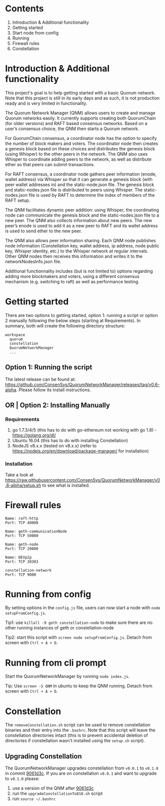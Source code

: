 # Contents

1. Introduction & Additional functionality
2. Getting started
3. Start node from config
4. Running
5. Firewall rules
6. Constellation

# Introduction & Additional functionality

This project's goal is to help getting started with a basic Quorum network. Note that this project is still in its early days and as such, it is not production ready and is very limited in functionality. 

The Quorum Network Manager (QNM) allows users to create and manage Quorum networks easily. It currently supports creating both QuorumChain (for older versions) and RAFT based consensus networks. Based on a user’s consensus choice, the QNM then starts a Quorum network.

For QuorumChain consensus, a coordinator node has the option to specify the number of block makers and voters. The coordinator node then creates a genesis block based on these choices and distributes the genesis block (using Whisper) to the other peers in the network. The QNM also uses Whisper to coordinate adding peers to the network, as well as distribute ether so that peers can submit transactions.

For RAFT consensus, a coordinator node gathers peer information (enode, wallet address) via Whisper so that it can generate a genesis block (with peer wallet addresses in) and the static-node.json file. The genesis block and static-nodes.json file is distributed to peers using Whisper. The static-nodes.json file is used by RAFT to determine the index of members of the RAFT setup.

The QNM facilitates dynamic peer addition: using Whisper, the coordinating node can communicate the genesis block and the static-nodes.json file to a new peer. The QNM also collects information about new peers. The new peer’s enode is used to add it as a new peer to RAFT and its wallet address is used to send ether to the new peer.

The QNM also allows peer information sharing. Each QNM node publishes node information (Constellation key, wallet address, ip address, node public key, Whisper identity, etc.) to the Whisper network at regular intervals. Other QNM nodes then receives this information and writes it to the networkNodesInfo.json file.

Additional functionnality includes (but is not limited to) options regarding adding more blockmakers and voters, using a different consensus mechanism (e.g. switching to raft) as well as performance testing.

# Getting started

There are two options to getting started, option 1: running a script or option 2 manually following the below steps (starting at Requirements). In summary, both will create the following directory structure:

```
workspace
  quorum
  constellation
  QuorumNetworkManager
  ...
```

## Option 1: Running the script

The latest release can be found at: https://github.com/ConsenSys/QuorumNetworkManager/releases/tag/v0.6-alpha. Please follow its install instructions.

## OR | Option 2: Installing Manually		

### Requirements

1. go 1.7.3/4/5 (this has to do with go-ethereum not working with go 1.8) - https://golang.org/dl/
2. Ubuntu 16.04 (this has to do with installing Constellation)
3. NodeJS v8.x.x (tested on v8.x.x) (refer to https://nodejs.org/en/download/package-manager/ for installation)

### Installation
Take a look at https://raw.githubusercontent.com/ConsenSys/QuorumNetworkManager/v0.6-alpha/setup.sh to see what is installed.

# Firewall rules

```
Name: raft-http
Port: TCP 40000

Name: geth-communicationNode
Port: TCP 50000

Name: geth-node
Port: TCP 20000

Name: DEVp2p
Port: TCP 30303

constellation-network
Port: TCP 9000

```

# Running from config

By setting options in the `config.js` file, users can now start a node with `node setupFromConfig.js`.

Tip1: use `killall -9 geth constellation-node` to make sure there are no other running instances of geth or constellation-node    

Tip2: start this script with `screen node setupFromConfig.js`. Detach from screen with `Ctrl + A + D`.

# Running from cli prompt

Start the QuorumNetworkManager by running `node index.js`. 

Tip: Use `screen -S QNM` in ubuntu to keep the QNM running. Detach from screen with `Ctrl + A + D`.


# Constellation

The `removeConstellation.sh` script can be used to remove constellation binaries and their entry into the `.bashrc`. Note that this script will leave the constellation directories intact (this is to prevent accidental deletion of directories if constellation wasn't installed using the `setup.sh` script).

## Upgrading Constellation

The QuorumNetworkManager upgrades constellation from `v0.0.1` to `v0.1.0` in commit [9061d3c](https://github.com/ConsenSys/QuorumNetworkManager/commit/9061d3c4144c9c9f25c607ad2a1a116f4ea81526). If you are on constellation `v0.0.1` and want to upgrade to `v0.1.0` please:

1. use a version of the QNM after [9061d3c](https://github.com/ConsenSys/QuorumNetworkManager/commit/9061d3c4144c9c9f25c607ad2a1a116f4ea81526)
2. run the `upgradeConstellationTo010.sh` script
3. run `source ~/.bashrc`



